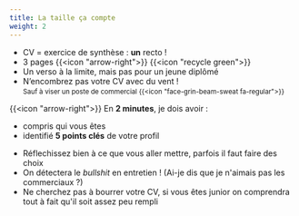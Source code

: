 ```yaml
---
title: La taille ça compte
weight: 2
---
```

- CV = exercice de synthèse : <span class="small-caps">**un**</span> recto !
- 3 pages {{<icon "arrow-right">}} {{<icon "recycle green">}}
- Un verso à la limite, mais pas pour un jeune diplômé
- N’encombrez pas votre CV avec du vent !\
  <small>Sauf à viser un poste de commercial {{<icon "face-grin-beam-sweat fa-regular">}}</small>

{{<icon "arrow-right">}} En **2 minutes**, je dois avoir :

- compris qui vous êtes
- identifié **5 points clés** de votre profil

<aside class="notes">

- Réflechissez bien à ce que vous aller mettre, parfois il faut faire des choix
- On détectera le *bullshit* en entretien !
  (Ai-je dis que je n'aimais pas les commerciaux ?)
- Ne cherchez pas à bourrer votre CV, si vous êtes junior on comprendra tout à fait
  qu'il soit assez peu rempli

</aside>
